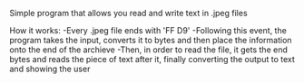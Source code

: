 Simple program that allows you read and write text in .jpeg files

How it works:
-Every .jpeg file ends with 'FF D9'
-Following this event, the program takes the input, converts it to bytes and then place the information onto the end of the archieve
-Then, in order to read the file, it gets the end bytes and reads the piece of text after it, finally converting the output to text and showing the user
